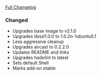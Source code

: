 [Full Changelog][changelog]

### Changed

- Upgrades base image to v2.1.0
- Upgrades libssl1.0.0 to 1.0.2n-1ubuntu5.1
- Less aggressive cleanup
- Upgrades aircast to 0.2.2.0
- Updates README and links
- Upgrades hadolint to latest
- Sets default Shell
- Marks add-on stable

[changelog]: https://github.com/hassio-addons/addon-aircast/compare/v0.6.0...v1.0.0